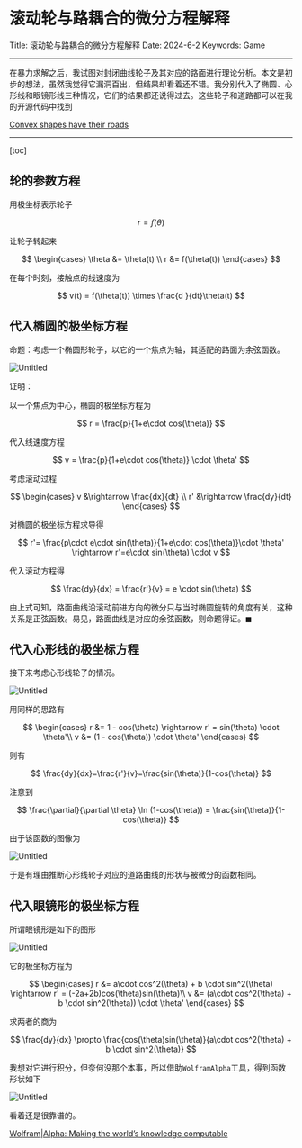 # 滚动轮与路耦合的微分方程解释

Title: 滚动轮与路耦合的微分方程解释
Date: 2024-6-2
Keywords: Game

---

在暴力求解之后，我试图对封闭曲线轮子及其对应的路面进行理论分析。本文是初步的想法，虽然我觉得它漏洞百出，但结果却看着还不错。我分别代入了椭圆、心形线和眼镜形线三种情况，它们的结果都还说得过去。这些轮子和道路都可以在我的开源代码中找到

[Convex shapes have their roads](https://observablehq.com/@listenzcc/convex-shapes-have-their-roads)

---

[toc]

## 轮的参数方程

用极坐标表示轮子

$$
r = f(\theta)
$$

让轮子转起来

$$
\begin{cases}
\theta &= \theta(t) \\
r &= f(\theta(t))
\end{cases}
$$

在每个时刻，接触点的线速度为

$$
v(t) = f(\theta(t)) \times \frac{d }{dt}\theta(t)
$$

## 代入椭圆的极坐标方程

命题：考虑一个椭圆形轮子，以它的一个焦点为轴，其适配的路面为余弦函数。

![Untitled](%E6%BB%9A%E5%8A%A8%E8%BD%AE%E4%B8%8E%E8%B7%AF%E8%80%A6%E5%90%88%E7%9A%84%E5%BE%AE%E5%88%86%E6%96%B9%E7%A8%8B%E8%A7%A3%E9%87%8A%201d017c7c54454d4ca3e3a41b81ab7002/Untitled.png)

证明：

以一个焦点为中心，椭圆的极坐标方程为

$$
r = \frac{p}{1+e\cdot cos(\theta)}
$$

代入线速度方程

$$
v = \frac{p}{1+e\cdot cos(\theta)} \cdot \theta'
$$

考虑滚动过程

$$
\begin{cases}
v &\rightarrow \frac{dx}{dt} \\
r' &\rightarrow \frac{dy}{dt}
\end{cases}
$$

对椭圆的极坐标方程求导得

$$
r'= \frac{p\cdot e\cdot sin(\theta)}{1+e\cdot cos(\theta)}\cdot \theta' \rightarrow r'=e\cdot sin(\theta) \cdot v
$$

代入滚动方程得

$$
\frac{dy}{dx} = \frac{r'}{v} = e \cdot sin(\theta)
$$

由上式可知，路面曲线沿滚动前进方向的微分只与当时椭圆旋转的角度有关，这种关系是正弦函数。易见，路面曲线是对应的余弦函数，则命题得证。$\blacksquare$

## 代入心形线的极坐标方程

接下来考虑心形线轮子的情况。

![Untitled](%E6%BB%9A%E5%8A%A8%E8%BD%AE%E4%B8%8E%E8%B7%AF%E8%80%A6%E5%90%88%E7%9A%84%E5%BE%AE%E5%88%86%E6%96%B9%E7%A8%8B%E8%A7%A3%E9%87%8A%201d017c7c54454d4ca3e3a41b81ab7002/Untitled%201.png)

用同样的思路有

$$
\begin{cases}
r &= 1 - cos(\theta) \rightarrow r' = sin(\theta) \cdot \theta'\\
v &= (1 - cos(\theta)) \cdot \theta'
\end{cases}
$$

则有

$$
\frac{dy}{dx}=\frac{r'}{v}=\frac{sin(\theta)}{1-cos(\theta)}
$$

注意到

$$
\frac{\partial}{\partial \theta} \ln (1-cos(\theta)) = \frac{sin(\theta)}{1-cos(\theta)}
$$

由于该函数的图像为

![Untitled](%E6%BB%9A%E5%8A%A8%E8%BD%AE%E4%B8%8E%E8%B7%AF%E8%80%A6%E5%90%88%E7%9A%84%E5%BE%AE%E5%88%86%E6%96%B9%E7%A8%8B%E8%A7%A3%E9%87%8A%201d017c7c54454d4ca3e3a41b81ab7002/Untitled%202.png)

于是有理由推断心形线轮子对应的道路曲线的形状与被微分的函数相同。

## 代入眼镜形的极坐标方程

所谓眼镜形是如下的图形

![Untitled](%E6%BB%9A%E5%8A%A8%E8%BD%AE%E4%B8%8E%E8%B7%AF%E8%80%A6%E5%90%88%E7%9A%84%E5%BE%AE%E5%88%86%E6%96%B9%E7%A8%8B%E8%A7%A3%E9%87%8A%201d017c7c54454d4ca3e3a41b81ab7002/Untitled%203.png)

它的极坐标方程为

$$
\begin{cases}
r &= a\cdot cos^2(\theta) + b \cdot sin^2(\theta) \rightarrow r' = (-2a+2b)cos(\theta)sin(\theta)\\
v &= (a\cdot cos^2(\theta) + b \cdot sin^2(\theta)) \cdot \theta'
\end{cases}
$$

求两者的商为

$$
\frac{dy}{dx} \propto \frac{cos(\theta)sin(\theta)}{a\cdot cos^2(\theta) + b \cdot sin^2(\theta)}
$$

我想对它进行积分，但奈何没那个本事，所以借助`WolframAlpha`工具，得到函数形状如下

![Untitled](%E6%BB%9A%E5%8A%A8%E8%BD%AE%E4%B8%8E%E8%B7%AF%E8%80%A6%E5%90%88%E7%9A%84%E5%BE%AE%E5%88%86%E6%96%B9%E7%A8%8B%E8%A7%A3%E9%87%8A%201d017c7c54454d4ca3e3a41b81ab7002/Untitled%204.png)

看着还是很靠谱的。

[Wolfram|Alpha: Making the world’s knowledge computable](https://www.wolframalpha.com/)
